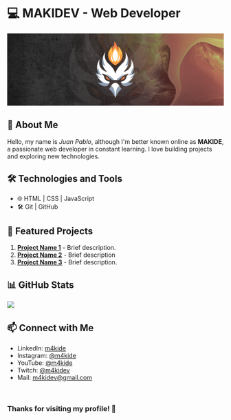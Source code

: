 # 💻 MAKIDEV - Web Developer

![Banner](BANNER-MAKIDEV.png)

## 🚀 About Me
Hello, my name is *Juan Pablo*, although I'm better known online as **MAKIDE**, a passionate web developer in constant learning. I love building projects and exploring new technologies.

## 🛠️ Technologies and Tools

- 🌐 HTML | CSS | JavaScript
- 🛠️ Git | GitHub


## 📌 Featured Projects

1. **[Project Name 1](REPOSITORY_URL)** - Brief description.
2. **[Project Name 2](REPOSITORY_URL)** - Brief description
3. **[Project Name 3](REPOSITORY_URL)** - Brief description.  


## 📊 GitHub Stats
<p align="center" style="display: flex;">
<a href="https://github.com/M4KIDEV">
  <img src="https://github-readme-stats-eight-theta.vercel.app/api?username=M4KIDEV&show_icons=true&theme=algolia&include_all_commits=true&count_private=true"/>
<!--   <img src="https://github-readme-stats-eight-theta.vercel.app/api/top-langs/?username=M4KIDEV&layout=compact&langs_count=8&theme=algolia"/> -->
</a>
</p>

## 📫 Connect with Me
- LinkedIn: [m4kide](https://www.linkedin.com/in/m4kide)
- Instagram: [@m4kide](https://www.instagram.com/m4kide/)
- YouTube: [@m4kide](https://www.youtube.com/@m4kide)
- Twitch: [@m4kidev](https://www.twitch.tv/m4kidev)
- Mail: [m4kidev@gmail.com](mailto:m4kidev@gmail.com)

<br>
<h3>Thanks for visiting my profile! 🚀</h3>



<!--
**M4KIDEV/M4KIDEV** is a ✨ _special_ ✨ repository because its `README.md` (this file) appears on your GitHub profile.

Here are some ideas to get you started:

- 🔭 I’m currently working on ...
- 🌱 I’m currently learning ...
- 👯 I’m looking to collaborate on ...
- 🤔 I’m looking for help with ...
- 💬 Ask me about ...
- 📫 How to reach me: ...
- 😄 Pronouns: ...
- ⚡ Fun fact: ...
-->
